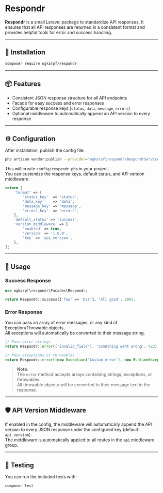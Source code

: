 # Respondr

**Respondr** is a small Laravel package to standardize API responses. It ensures that all API responses are returned in a consistent format and provides helpful tools for error and success handling.

---

## 🚀 Installation

```bash
composer require ogkarpf/respondr
```

---

## 📦 Features

- Consistent JSON response structure for all API endpoints
- Facade for easy success and error responses
- Configurable response keys (`status`, `data`, `message`, `errors`)
- Optional middleware to automatically append an API version to every response

---

## ⚙️ Configuration

After installation, publish the config file:

```bash
php artisan vendor:publish --provider="ogkarpf\respondr\RespondrServiceProvider" --tag="respondr-config"
```

This will create `config/respondr.php` in your project.  
You can customize the response keys, default status, and API version middleware:

```php
return [
    'format' => [
        'status_key'  => 'status',
        'data_key'    => 'data',
        'message_key' => 'message',
        'errors_key'  => 'errors',
    ],
    'default_status' => 'success',
    'version_middleware' => [
        'enabled' => true,
        'version' => '1.0.0',
        'key' => 'api_version',
    ],
];
```

---

## 🧩 Usage

### Success Response

```php
use ogkarpf\respondr\Facades\Respondr;

return Respondr::success(['foo' => 'bar'], 'All good', 200);
```

### Error Response

You can pass an array of error messages, or any kind of Exception/Throwable objects.  
All exceptions will automatically be converted to their message string.

```php
// Pass error strings
return Respondr::error(['invalid_field'], 'Something went wrong', 422);

// Pass exceptions or throwables
return Respondr::error([new Exception('Custom error'), new RuntimeException('Runtime issue')], 'Failed', 400);
```

> **Note:**  
> The `error` method accepts arrays containing strings, exceptions, or throwables.  
> All throwable objects will be converted to their message text in the response.

---

## 🛡️ API Version Middleware

If enabled in the config, the middleware will automatically append the API version to every JSON response under the configured key (default: `api_version`).  
The middleware is automatically applied to all routes in the `api` middleware group.

---

## 🧪 Testing

You can run the included tests with:

```bash
composer test
```
